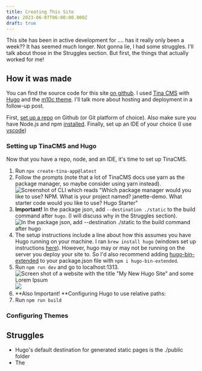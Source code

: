 ```yaml
---
title: Creating This Site
date: 2023-06-07T06:00:00.000Z
draft: true
---
```


This site has been in active development for .... has it really only been a week?? It has seemed much longer. Not gonna lie, I had some struggles. I'll talk about those in the Struggles section. But first, the things that actually worked for me!

## How it was made

You can find the source code for this site [on github](https://github.com/pherateriw/janette-dev-blog "ongithub"). I used [Tina CMS](https://tina.io/ "tina") with [Hugo](https://gohugo.io/documentation/) and the [m10c theme](https://github.com/vaga/hugo-theme-m10c). I'll talk more about hosting and deployment in a follow-up post.

First, [set up a repo](https://docs.github.com/en/github-ae@latest/get-started/quickstart/create-a-repo "setuprepo") on Github (or Git platform of choice). Also make sure you have Node.js and npm [installed](https://docs.npmjs.com/downloading-and-installing-node-js-and-npm "nodesetup").
Finally, set up an IDE of your choice (I use [vscode](https://code.visualstudio.com/download))

### Setting up TinaCMS and Hugo

Now that you have a repo, node, and an IDE, it's time to set up TinaCMS.

1. Run `npx create-tina-app@latest`
2. Follow the prompts (note that a lot of TinaCMS docs use yarn as the package manager, so maybe consider using yarn instead). ![Screenshot of CLI which reads "Which package manager would you like to use? NPM. What is your project named? janette-demo. What starter code would you like to use? Hugo Starter"](</uploads/Screenshot 2023-06-07 at 10.39.38 PM.png> "TinaCLI")
3. **Important!** In the package json, add `--destination ./static` to the build command after `hugo`. (I will discuss why in the Struggles section). ![In the package json, add --destination ./static to the build command after hugo](</uploads/Screenshot 2023-06-07 at 10.51.47 PM.png>)
4. The setup instructions include a line about how this assumes you have Hugo running on your machine. I ran `brew install hugo` (windows set up instructions [here](https://gohugo.io/installation/windows/)). However, hugo may or may not be running on the server you deploy your site to. So I'd also recommend adding [hugo-bin-extended](https://www.npmjs.com/package/hugo-bin-extended) to your package.json file with `npm i hugo-bin-extended`.
5. Run `npm run dev` and go to localhost:1313. ![Screen shot of a website with the title "My New Hugo Site" and some Lorem Ipsum](</uploads/Screenshot 2023-06-08 at 6.18.33 PM.png> "Hugo-starter generated site") ![](</uploads/Screenshot 2023-06-08 at 6.15.14 PM.png>)
6. \*\*Also Important! \*\*Configuring Hugo to use relative paths:
7. Run `npm run build`

### Configuring Themes

## Struggles

* Hugo's default destination for generated static pages is the ./public folder
* The
